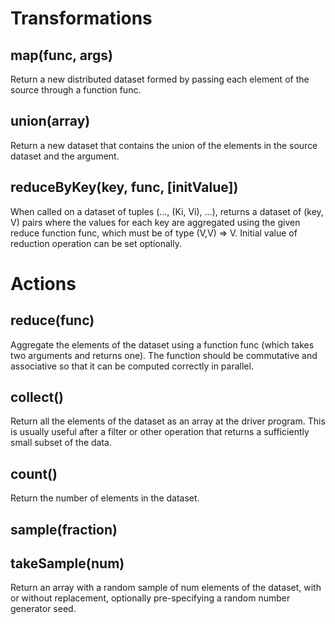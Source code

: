 # Transformations

## map(func, args)
Return a new distributed dataset formed by passing each element of the source through a function func.

## union(array)
Return a new dataset that contains the union of the elements in the source dataset and the argument.

## reduceByKey(key, func, [initValue])
When called on a dataset of tuples (..., (Ki, Vi), ...), returns a dataset of (key, V) pairs where the values for each key are aggregated using the given reduce function func, which must be of type (V,V) => V. Initial value of reduction operation can be set optionally.

# Actions

## reduce(func) 
Aggregate the elements of the dataset using a function func (which takes two arguments and returns one). The function should be commutative and associative so that it can be computed correctly in parallel.

## collect()
Return all the elements of the dataset as an array at the driver program. This is usually useful after a filter or other operation that returns a sufficiently small subset of the data.

## count()  
Return the number of elements in the dataset.

## sample(fraction)

## takeSample(num)
Return an array with a random sample of num elements of the dataset, with or without replacement, optionally pre-specifying a random number generator seed.
